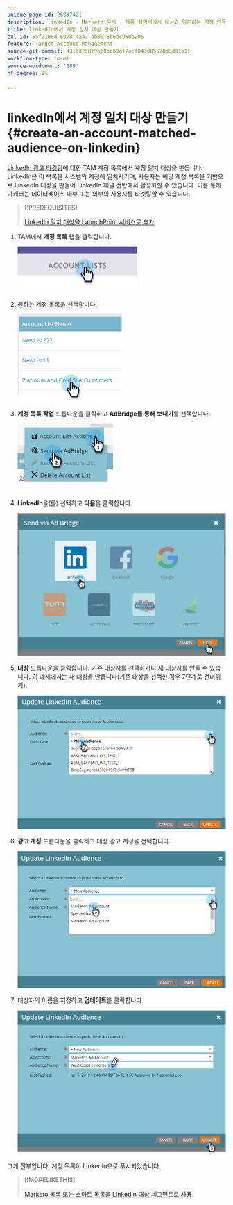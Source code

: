 ```yaml
---
unique-page-id: 26837421
description: linkedIn - Marketo 문서 - 제품 설명서에서 대상과 일치하는 계정 만들기
title: linkedIn에서 계정 일치 대상 만들기
exl-id: 55f2106d-6078-4a47-ab00-6b6dc950a206
feature: Target Account Management
source-git-commit: 431bd258f9a68bbb9df7acf043085578d3d91b1f
workflow-type: tm+mt
source-wordcount: '189'
ht-degree: 0%

---
```


# linkedIn에서 계정 일치 대상 만들기 {#create-an-account-matched-audience-on-linkedin}

[LinkedIn 광고 타깃팅](https://business.linkedin.com/marketing-solutions/ad-targeting/account-targeting)에 대한 TAM 계정 목록에서 계정 일치 대상을 만듭니다. LinkedIn은 이 목록을 시스템의 계정에 일치시키며, 사용자는 해당 계정 목록을 기반으로 LinkedIn 대상을 만들어 LinkedIn 채널 전반에서 활성화할 수 있습니다. 이를 통해 마케터는 데이터베이스 내부 또는 외부의 사용자를 타겟팅할 수 있습니다.

>[!PREREQUISITES]
>
>[LinkedIn 일치 대상을 LaunchPoint 서비스로 추가](/help/marketo/product-docs/demand-generation/ad-network-integrations/add-linkedin-matched-audiences-as-a-launchpoint-service.md)

1. TAM에서 **계정 목록** 탭을 클릭합니다.

   ![](assets/create-a-matched-audience-on-linkedin-1.png)

1. 원하는 계정 목록을 선택합니다.

   ![](assets/create-a-matched-audience-on-linkedin-2.png)

1. **계정 목록 작업** 드롭다운을 클릭하고 **AdBridge를 통해 보내기**&#x200B;를 선택합니다.

   ![](assets/create-a-matched-audience-on-linkedin-3.png)

1. **LinkedIn**&#x200B;을(를) 선택하고 **다음**&#x200B;을 클릭합니다.

   ![](assets/create-a-matched-audience-on-linkedin-4.png)

1. **대상** 드롭다운을 클릭합니다. 기존 대상자를 선택하거나 새 대상자를 만들 수 있습니다. 이 예제에서는 새 대상을 만듭니다(기존 대상을 선택한 경우 7단계로 건너뛰기).

   ![](assets/create-a-matched-audience-on-linkedin-5.png)

1. **광고 계정** 드롭다운을 클릭하고 대상 광고 계정을 선택합니다.

   ![](assets/create-a-matched-audience-on-linkedin-6.png)

1. 대상자의 이름을 지정하고 **업데이트**&#x200B;를 클릭합니다.

   ![](assets/create-a-matched-audience-on-linkedin-7.png)

그게 전부입니다. 계정 목록이 LinkedIn으로 푸시되었습니다.

>[!MORELIKETHIS]
>
>[Marketo 목록 또는 스마트 목록을 LinkedIn 대상 세그먼트로 사용](/help/marketo/product-docs/demand-generation/social/social-functions/use-a-marketo-list-or-smart-list-as-a-linkedin-audience-segment.md)

